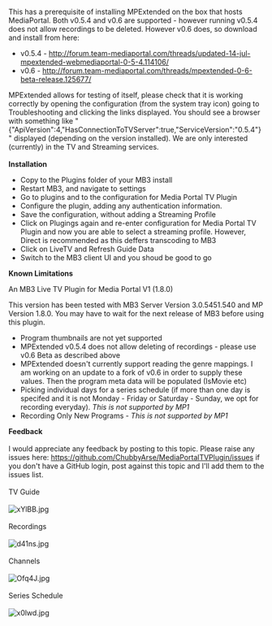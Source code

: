<p>This has a prerequisite of installing MPExtended on the box that hosts MediaPortal. Both v0.5.4 and v0.6 are supported - however running v0.5.4 does not allow recordings to be deleted. However v0.6 does, so download and install from here:</p>

<ul>
	<li>v0.5.4 -&nbsp;<a href="http://forum.team-mediaportal.com/threads/updated-14-jul-mpextended-webmediaportal-0-5-4.114106/">http://forum.team-mediaportal.com/threads/updated-14-jul-mpextended-webmediaportal-0-5-4.114106/</a></li>
	<li>v0.6 -&nbsp;<a href="http://forum.team-mediaportal.com/threads/mpextended-0-6-beta-release.125677/">http://forum.team-mediaportal.com/threads/mpextended-0-6-beta-release.125677/</a></li>
</ul>

<p>MPExtended allows for testing of itself, please check that it is working correctly by opening the configuration (from the system tray icon) going to Troubleshooting and clicking the links displayed. You should see a browser with something like &quot;{&quot;ApiVersion&quot;:4,&quot;HasConnectionToTVServer&quot;:true,&quot;ServiceVersion&quot;:&quot;0.5.4&quot;}&quot; displayed (depending on the version installed). We are only interested (currently) in the TV and Streaming services.<br />
&nbsp;<br />
<strong>Installation</strong></p>

<ul>
	<li>Copy to the Plugins folder of your MB3 install</li>
	<li>Restart MB3, and navigate to settings</li>
	<li>Go to plugins and to the configuration for Media Portal TV Plugin</li>
	<li>Configure the plugin, adding any authentication information.</li>
	<li>Save the configuration, without adding a Streaming Profile</li>
	<li>Click on Plugings again and re-enter configuration for Media Portal TV Plugin and now you are able to select a streaming profile. However, Direct is recommended as this deffers transcoding to MB3</li>
	<li>Click on LiveTV and Refresh Guide Data</li>
	<li>Switch to the MB3 client UI and you shoud be good to go</li>
</ul>

<p><strong>Known Limitations</strong></p>

An MB3 Live TV Plugin for Media Portal V1 (1.8.0)

This version has been tested with MB3 Server Version 3.0.5451.540 and MP Version 1.8.0. You may have to wait for the next release of MB3 before using this plugin.

<ul>
	<li>Program thumbnails are not yet supported</li>
	<li>MPExtended v0.5.4 does not allow deleting of recordings - please use v0.6 Beta as described above</li>
	<li>MPExtended doesn&#39;t currently support reading the genre mappings. I am working on an update to a fork of v0.6 in order to supply these values. Then the program meta data will be populated (IsMovie etc)</li>
	<li>Picking individual days for a series schedule (if more than one day is specifed and it is not Monday - Friday or Saturday - Sunday, we opt for recording everyday).&nbsp;<em>This is not supported by MP1</em></li>
	<li>Recording Only New Programs -&nbsp;<em>This is not supported by MP1</em></li>
</ul>

<p><strong>Feedback</strong><br />
&nbsp;<br />
I would appreciate any feedback by posting to this topic. Please raise any issues here:&nbsp;<a href="https://github.com/ChubbyArse/MediaPortalTVPlugin/issues">https://github.com/ChubbyArse/MediaPortalTVPlugin/issues</a>&nbsp;if you don&#39;t have a GitHub login, post against this topic and I&#39;ll add them to the issues list.<br />
<br />
TV Guide<br />
&nbsp;<br />
<img alt="xYlBB.jpg" src="http://snag.gy/xYlBB.jpg" style="border: 0px solid rgb(0, 0, 0) !important;" /><br />
&nbsp;<br />
Recordings<br />
&nbsp;<br />
<img alt="d41ns.jpg" src="http://snag.gy/d41ns.jpg" style="border: 0px solid rgb(0, 0, 0) !important;" /><br />
&nbsp;<br />
Channels<br />
&nbsp;<br />
<img alt="Ofq4J.jpg" src="http://snag.gy/Ofq4J.jpg" style="border: 0px solid rgb(0, 0, 0) !important;" /><br />
&nbsp;<br />
Series Schedule<br />
&nbsp;<br />
<img alt="x0lwd.jpg" src="http://snag.gy/x0lwd.jpg" style="border: 0px solid rgb(0, 0, 0) !important;" /></p>
